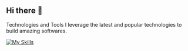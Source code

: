 ## Hi there 👋

Technologies and Tools
I leverage the latest and popular technologies to build amazing softwares.

[![My Skills](https://skillicons.dev/icons?i=js,html,css,notion,php)](https://skillicons.dev)

